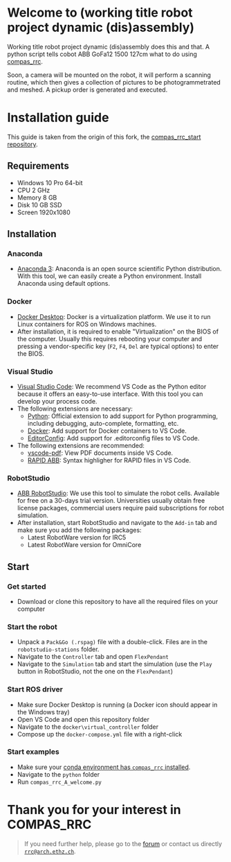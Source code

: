 # Welcome to (working title robot project dynamic (dis)assembly)

Working title robot project dynamic (dis)assembly does this and that.
A python script tells cobot ABB GoFa12 1500 127cm what to do using [compas_rrc](https://github.com/compas-rrc/compas_rrc).

Soon, a camera will be mounted on the robot, it will perform a scanning routine, which then gives a collection of pictures to be photogrammetrated and meshed. A pickup order is generated and executed.





# Installation guide

This guide is taken from the origin of this fork, the [compas_rrc_start repository](https://github.com/compas-rrc/compas_rrc_start).

## Requirements

* Windows 10 Pro 64-bit
* CPU 2 GHz
* Memory 8 GB
* Disk 10 GB SSD
* Screen 1920x1080

## Installation

### Anaconda

* [Anaconda 3](https://www.anaconda.com/products/individual#Downloads): Anaconda is an open source scientific Python distribution. With this tool, we can easily create a Python environment. Install Anaconda using default options.

### Docker
* [Docker Desktop](https://www.docker.com/products/docker-desktop): Docker is a virtualization platform. We use it to run Linux containers for ROS on Windows machines. 
* After installation, it is required to enable "Virtualization" on the BIOS of the computer. Usually this requires rebooting your computer and pressing a vendor-specific key (`F2`, `F4`, `Del` are typical options) to enter the BIOS.

### Visual Studio

* [Visual Studio Code](https://code.visualstudio.com/): We recommend VS Code as the Python editor because it offers an easy-to-use interface. With this tool you can develop your process code. 
* The following extensions are necessary:
  * [Python](https://marketplace.visualstudio.com/items?itemName=ms-python.python): Official extension to add support for Python programming, including debugging, auto-complete, formatting, etc.
  * [Docker](https://marketplace.visualstudio.com/items?itemName=ms-azuretools.vscode-docker): Add support for Docker containers to VS Code.
  * [EditorConfig](https://marketplace.visualstudio.com/items?itemName=EditorConfig.EditorConfig): Add support for .editorconfig files to VS Code.
* The following extensions are recommended:
  * [vscode-pdf](https://marketplace.visualstudio.com/items?itemName=tomoki1207.pdf): View PDF documents inside VS Code.
  * [RAPID ABB](https://marketplace.visualstudio.com/items?itemName=abed.vscode-rapid): Syntax highligher for RAPID files in VS Code.

### RobotStudio

* [ABB RobotStudio](https://new.abb.com/products/robotics/robotstudio): We use this tool to simulate the robot cells. Available for free on a 30-days trial version. Universities usually obtain free license packages, commercial users require paid subscriptions for robot simulation.
* After installation, start RobotStudio and navigate to the `Add-in` tab and make sure you add the following packages:
  * Latest RobotWare version for IRC5
  * Latest RobotWare version for OmniCore

## Start

### Get started

* Download or clone this repository to have all the required files on your computer

### Start the robot

* Unpack a `Pack&Go (.rspag)` file with a double-click. Files are in the `robotstudio-stations` folder.
* Navigate to the `Controller` tab and open `FlexPendant`
* Navigate to the `Simulation` tab and start the simulation (use the `Play` button in RobotStudio, not the one on the `FlexPendant`)

### Start ROS driver

* Make sure Docker Desktop is running (a Docker icon should appear in the Windows tray)
* Open VS Code and open this repository folder
* Navigate to the `docker\virtual_controller` folder
* Compose up the `docker-compose.yml` file with a right-click

### Start examples

* Make sure your [conda environment has `compas_rrc` installed](https://github.com/compas-rrc/compas_rrc#installation).
* Navigate to the `python` folder
* Run `compas_rrc_A_welcome.py`

# Thank you for your interest in COMPAS_RRC

> If you need further help, please go to the [forum](https://forum.compas-framework.org/c/compas-rrc) or contact us directly [`rrc@arch.ethz.ch`](mailto:rrc@arch.ethz.ch).
 
